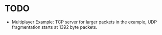 # TODO
- Multiplayer Example: TCP server for larger packets in the example, UDP fragmentation starts at 1392 byte packets.
